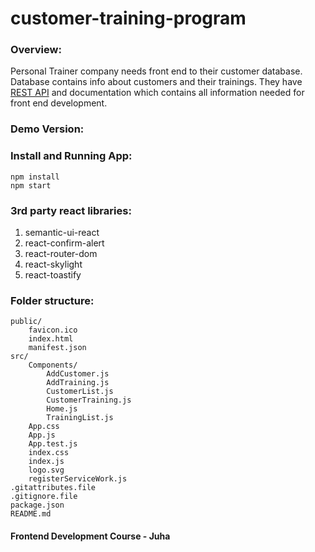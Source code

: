 # customer-training-program

### Overview:
Personal Trainer company needs front end to their customer database. Database contains info about customers and their trainings. They have [REST API](https://customerrest.herokuapp.com/api) and documentation which contains all information needed for front end development. 

### Demo Version:


### Install and Running App:
```
npm install
npm start
```

### 3rd party react libraries:
1. semantic-ui-react
2. react-confirm-alert
3. react-router-dom
4. react-skylight
5. react-toastify

### Folder structure:
```
public/
	favicon.ico
	index.html
	manifest.json
src/
	Components/
		AddCustomer.js
		AddTraining.js
		CustomerList.js
		CustomerTraining.js
		Home.js
		TrainingList.js
	App.css
	App.js
	App.test.js
	index.css
	index.js
	logo.svg
	registerServiceWork.js
.gitattributes.file
.gitignore.file
package.json
README.md

```

#### Frontend Development Course - Juha


